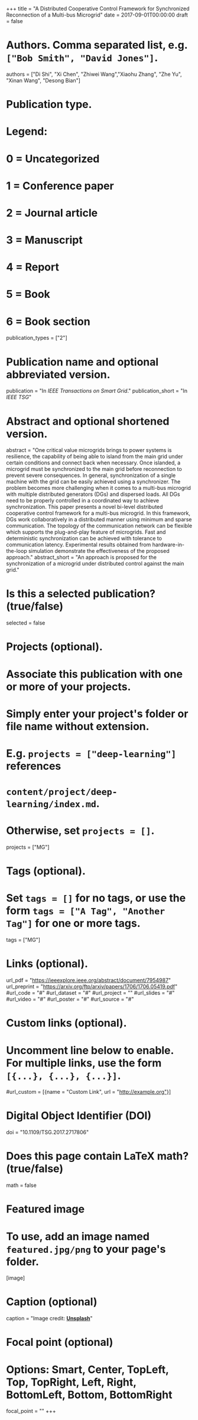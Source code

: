 +++
title = "A Distributed Cooperative Control Framework for Synchronized Reconnection of a Multi-bus Microgrid"
date = 2017-09-01T00:00:00
draft = false

# Authors. Comma separated list, e.g. `["Bob Smith", "David Jones"]`.
authors = ["Di Shi", "Xi Chen", "Zhiwei Wang","Xiaohu Zhang", "Zhe Yu", "Xinan Wang", "Desong Bian"]

# Publication type.
# Legend:
# 0 = Uncategorized
# 1 = Conference paper
# 2 = Journal article
# 3 = Manuscript
# 4 = Report
# 5 = Book
# 6 = Book section
publication_types = ["2"]

# Publication name and optional abbreviated version.
publication = "In *IEEE Transactions on Smart Grid*."
publication_short = "In *IEEE TSG*"

# Abstract and optional shortened version.
abstract = "One critical value microgrids brings to power systems is resilience, the capability of being able to island from the main grid under certain conditions and connect back when necessary. Once islanded, a microgrid must be synchronized to the main grid before reconnection to prevent severe consequences. In general, synchronization of a single machine with the grid can be easily achieved using a synchronizer. The problem becomes more challenging when it comes to a multi-bus microgrid with multiple distributed generators (DGs) and dispersed loads. All DGs need to be properly controlled in a coordinated way to achieve synchronization. This paper presents a novel bi-level distributed cooperative control framework for a multi-bus microgrid. In this framework, DGs work collaboratively in a distributed manner using minimum and sparse communication. The topology of the communication network can be flexible which supports the plug-and-play feature of microgrids. Fast and deterministic synchronization can be achieved with tolerance to communication latency. Experimental results obtained from hardware-in-the-loop simulation demonstrate the effectiveness of the proposed approach."
abstract_short = "An approach is proposed for the synchronization of a microgrid under distributed control against the main grid."

# Is this a selected publication? (true/false)
selected = false

# Projects (optional).
#   Associate this publication with one or more of your projects.
#   Simply enter your project's folder or file name without extension.
#   E.g. `projects = ["deep-learning"]` references 
#   `content/project/deep-learning/index.md`.
#   Otherwise, set `projects = []`.
projects = ["MG"]

# Tags (optional).
#   Set `tags = []` for no tags, or use the form `tags = ["A Tag", "Another Tag"]` for one or more tags.
tags = ["MG"]

# Links (optional).
url_pdf = "https://ieeexplore.ieee.org/abstract/document/7954987"
url_preprint = "https://arxiv.org/ftp/arxiv/papers/1706/1706.05419.pdf"
#url_code = "#"
#url_dataset = "#"
#url_project = ""
#url_slides = "#"
#url_video = "#"
#url_poster = "#"
#url_source = "#"

# Custom links (optional).
#   Uncomment line below to enable. For multiple links, use the form `[{...}, {...}, {...}]`.
#url_custom = [{name = "Custom Link", url = "http://example.org"}]

# Digital Object Identifier (DOI)
doi = "10.1109/TSG.2017.2717806"

# Does this page contain LaTeX math? (true/false)
math = false

# Featured image
# To use, add an image named `featured.jpg/png` to your page's folder. 
[image]
  # Caption (optional)
  caption = "Image credit: [**Unsplash**](https://unsplash.com/photos/pLCdAaMFLTE)"

  # Focal point (optional)
  # Options: Smart, Center, TopLeft, Top, TopRight, Left, Right, BottomLeft, Bottom, BottomRight
  focal_point = ""
+++
